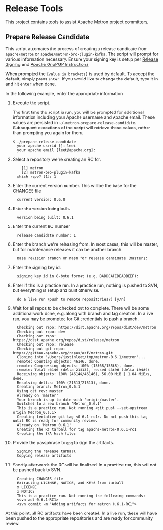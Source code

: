<!--
Licensed to the Apache Software Foundation (ASF) under one
or more contributor license agreements.  See the NOTICE file
distributed with this work for additional information
regarding copyright ownership.  The ASF licenses this file
to you under the Apache License, Version 2.0 (the
"License"); you may not use this file except in compliance
with the License.  You may obtain a copy of the License at

    http://www.apache.org/licenses/LICENSE-2.0

Unless required by applicable law or agreed to in writing, software
distributed under the License is distributed on an "AS IS" BASIS,
WITHOUT WARRANTIES OR CONDITIONS OF ANY KIND, either express or implied.
See the License for the specific language governing permissions and
limitations under the License.
-->

# Release Tools

This project contains tools to assist Apache Metron project committers.

## Prepare Release Candidate

This script automates the process of creating a release candidate from `apache/metron` or `apache/metron-bro-plugin-kafka`. The script will prompt for various information necessary.  Ensure your signing key is setup per [Release Signing](https://www.apache.org/dev/release-signing.html) and [Apache GnuPGP Instructions](https://www.apache.org/dev/openpgp.html#gnupg)

When prompted the `[value in brackets]` is used by default.  To accept the default, simply press `enter`.  If you would like to change the default, type it in and hit `enter` when done.

In the following example, enter the appropriate information

1. Execute the script.  

    The first time the script is run, you will be prompted for additional information including your Apache username and Apache email.  These values are persisted in `~/.metron-prepare-release-candidate`.  Subsequent executions of the script will retrieve these values, rather than prompting you again for them.

    ```
    $ ./prepare-release-candidate
      your apache userid []: leet
      your apache email [leet@apache.org]:
    ```

1. Select a repository we're creating an RC for.

    ```
        [1] metron
        [2] metron-bro-plugin-kafka
      which repo? [1]: 1
    ```

1. Enter the current version number.  This will be the base for the CHANGES file

    ```
      current version: 0.6.0
    ```

1. Enter the version being built.

    ```
      version being built: 0.6.1
    ```

1. Enter the current RC number

    ```
      release candidate number: 1
    ```

1. Enter the branch we're releasing from. In most cases, this will be master, but for maintenance releases it can be another branch.

    ```
      base revision branch or hash for release candidate [master]:
    ```
    
1. Enter the signing key id.

    ```
      signing key id in 8-byte format (e.g. BADDCAFEDEADBEEF):
    ```
    
1. Enter if this is a practice run. In a practice run, nothing is pushed to SVN, but everything is setup and built otherwise.

    ```
      do a live run (push to remote repositories?) [y/n]
    ```

1. Wait for all repos to be checked out to complete.  There will be some additional work done, e.g. along with branch and tag creation. In a live run, you may be prompted for Git credentials to push a branch.

    ```
      Checking out repo: https://dist.apache.org/repos/dist/dev/metron
      Checking out repo: dev
      Checking out repo:  https://dist.apache.org/repos/dist/release/metron
      Checking out repo: release
      Checking out git repo: https://gitbox.apache.org/repos/asf/metron.git
      Cloning into '/Users/justinleet/tmp/metron-0.6.1/metron'...
      remote: Counting objects: 46146, done.
      remote: Compressing objects: 100% (15568/15568), done.
      remote: Total 46146 (delta 21513), reused 43696 (delta 19489)
      Receiving objects: 100% (46146/46146), 56.00 MiB | 1.04 MiB/s, done.
      Resolving deltas: 100% (21513/21513), done.
      Creating branch: Metron_0.6.1
      Using git rev: master
      Already on 'master'
      Your branch is up to date with 'origin/master'.
      Switched to a new branch 'Metron_0.6.1'
      This is a practice run. Not running <git push --set-upstream origin Metron_0.6.1>
      Creating tentative git tag <0.6.1-rc1>. Do not push this tag until RC is ready for community review.
      Already on 'Metron_0.6.1'
      Creating the RC tarball for tag apache-metron-0.6.1-rc1
      Creating the SHA hash files
    ```

1. Provide the passphrase to `gpg` to sign the artifacts.

   ```
     Signing the release tarball
     Copying release artifacts
   ```

1. Shortly afterwards the RC will be finalized. In a practice run, this will not be pushed back to SVN.
   ```
     Creating CHANGES file
     Extracting LICENSE, NOTICE, and KEYS from tarball
     x LICENSE
     x NOTICE
     This is a practice run. Not running the following commands:
     <svn add 0.6.1-RC1>
     <svn commit -m "Adding artifacts for metron 0.6.1-RC1">
   ```

At this point, all RC artifacts have been created.  In a live run, these will have been pushed to the appropriate repositories and are ready for community review.
